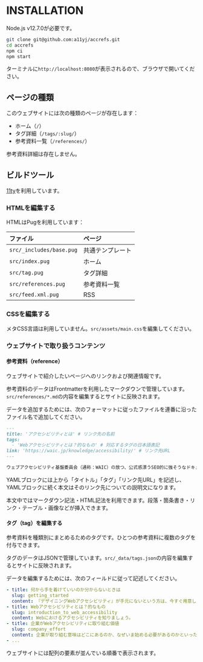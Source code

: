 # INSTALLATION

Node.js v12.7.0が必要です。

```bash
git clone git@github.com:a11yj/accrefs.git
cd accrefs
npm ci
npm start
```

ターミナルに`http://localhost:8080`が表示されるので、ブラウザで開いてください。

## ページの種類

このウェブサイトには次の種類のページが存在します：

- ホーム（`/`）
- タグ詳細（`/tags/:slug/`）
- 参考資料一覧（`/references/`）

参考資料詳細は存在しません。

## ビルドツール

[11ty](https://www.11ty.io)を利用しています。

### HTMLを編集する

HTMLはPugを利用しています：

| ファイル | ページ |
|:---|:---|
| `src/_includes/base.pug` | 共通テンプレート |
| `src/index.pug` | ホーム |
| `src/tag.pug` | タグ詳細 |
| `src/references.pug` | 参考資料一覧 |
| `src/feed.xml.pug` | RSS |


### CSSを編集する

メタCSS言語は利用していません。`src/assets/main.css`を編集してください。

### ウェブサイトで取り扱うコンテンツ

#### 参考資料（reference）

ウェブサイトで紹介したいページへのリンクおよび関連情報です。

参考資料のデータはFrontmatterを利用したマークダウンで管理しています。`src/references/*.md`の内容を編集するとサイトに反映されます。

データを追加するためには、次のフォーマットに従ったファイルを連番に沿ったファイル名で追加してください。

```markdown
---
title: 'アクセシビリティとは' # リンク先の名前
tags:
  - 'Webアクセシビリティとは？的なもの' # 対応するタグの日本語表記
link: 'https://waic.jp/knowledge/accessibility/' # リンク先URL
---

ウェブアクセシビリティ基盤委員会（通称：WAIC）の放つ、公式感漂うSEO的に強そうなドキュメント。Webアクセシビリティ確保とJISの関係性について解説しています。
```

YAMLブロックには上から「タイトル」「タグ」「リンク先URL」を記述し、YAMLブロックに続く本文はそのリンク先についての説明文になります。

本文中ではマークダウン記法・HTML記法を利用できます。段落・箇条書き・リンク・テーブル・画像などが挿入できます。

#### タグ（tag）を編集する

参考資料を種類別にまとめるためのタグです。ひとつの参考資料に複数のタグを付与できます。

タグのデータはJSONで管理しています。`src/_data/tags.json`の内容を編集するとサイトに反映されます。

データを編集するためには、次のフィールドに従って記述してください。

```yaml
- title: 何から手を着けていいのか分からないときは
  slug: getting_started
  content: 『デザイニングWebアクセシビリティ』が手元にないという方は、今すぐ用意しましょう（？）
- title: Webアクセシビリティとは？的なもの
  slug: introduction_to_web_accessibility
  content: Webにおけるアクセシビリティを知りましょう。
- title: 企業がWebアクセシビリティに取り組む価値
  slug: company_effort
  content: 企業が取り組む意味はどこにあるのか、なぜいま始める必要があるのかといった観点を解説しています。
- ...
```

ウェブサイトには配列の要素が並んでいる順番で表示されます。
